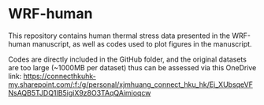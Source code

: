 # WRF-human

This repository contains human thermal stress data presented in the WRF-human manuscript, as well as codes used to plot figures in the manuscript. 

Codes are directly included in the GitHub folder, and the original datasets are too large (~1000MB per dataset) thus can be assessed via this OneDrive link: https://connecthkuhk-my.sharepoint.com/:f:/g/personal/xjmhuang_connect_hku_hk/Ej_XUbsqeVFNsAQB5TJDQ1IB5igiX9z8O3TAqQAimioqcw
